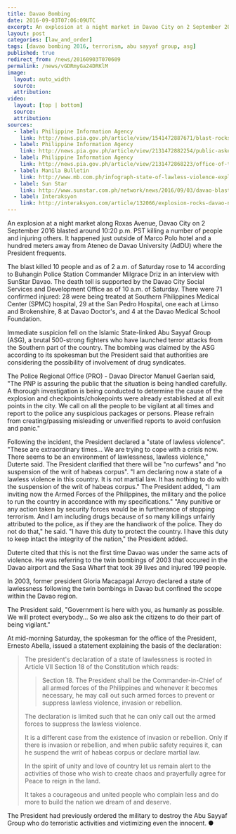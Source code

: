 ```yaml
---
title: Davao Bombing
date: 2016-09-03T07:06:09UTC
excerpt: An explosion at a night market in Davao City on 2 September 2016 around 10:20 p.m. that killed 14 and injured 67 was claimed by the terrorist group Abu Sayyaf but government is conducting a thorough investigation on the matter.
layout: post
categories: [law_and_order]
tags: [davao bombing 2016, terrorism, abu sayyaf group, asg]
published: true
redirect_from: /news/20160903T070609
permalink: /news/vGDRmyGa24DRKlM
image:
  layout: auto_width
  source: 
  attribution: 
video:
  layout: [top | bottom]
  source: 
  attribution: 
sources:
  - label: Philippine Information Agency
    link: http://news.pia.gov.ph/article/view/1541472887671/blast-rocks-crowded-night-market-14-dead
  - label: Philippine Information Agency
    link: http://news.pia.gov.ph/article/view/2131472882254/public-asked-to-stay-calm-be-vigilant
  - label: Philippine Information Agency
    link: http://news.pia.gov.ph/article/view/2131472868223/office-of-the-presidential-spokesperson-clarifies-the-declaration-of-state-of-lawlessness
  - label: Manila Bulletin
    link: http://www.mb.com.ph/infograph-state-of-lawless-violence-explained/
  - label: Sun Star
    link: http://www.sunstar.com.ph/network/news/2016/09/03/davao-blast-death-toll-rises-14-injured-67-495369
  - label: Interaksyon
    link: http://interaksyon.com/article/132066/explosion-rocks-davao-night-market-casualties-reported
---
```


An explosion at a night market along Roxas Avenue, Davao City on 2 September 2016 blasted around 10:20 p.m. PST killing a number of people and injuring others.
It happened just outside of Marco Polo hotel and a hundred meters away from Ateneo de Davao University (AdDU) where the President frequents.

The blast killed 10 people and as of 2 a.m. of Saturday rose to 14 according to Buhangin Police Station Commander Milgrace Driz in an interview with SunStar Davao.
The death toll is supported by the Davao City Social Services and Development Office as of 10 a.m. of Saturday.
There were 71 confirmed injured: 28 were being treated at Southern Philippines Medical Center (SPMC) hospital, 29 at the San Pedro Hospital, one each at Limso and Brokenshire, 8 at Davao Doctor's, and 4 at the Davao Medical School Foundation.

Immediate suspicion fell on the Islamic State-linked Abu Sayyaf Group (ASG), a brutal 500-strong fighters who have launched terror attacks from the Southern part of the country.
The bombing was claimed by the ASG according to its spokesman but the President said that authorities are considering the possibility of involvement of drug syndicates.

The Police Regional Office (PRO) - Davao Director Manuel Gaerlan said, "The PNP is assuring the public that the situation is being handled carefully. A thorough investigation is being conducted to determine the cause of the explosion and checkpoints/chokepoints were already established at all exit points in the city. We call on all the people to be vigilant at all times and report to the police any suspicious packages or persons. Please refrain from creating/passing misleading or unverified reports to avoid confusion and panic." 

Following the incident, the President declared a "state of lawless violence".
"These are extraordinary times... We are trying to cope with a crisis now. There seems to be an environment of lawlessness, lawless violence," Duterte said.
The President clarified that there will be "no curfews" and "no suspension of the writ of habeas corpus".
"I am declaring now a state of a lawless violence in this country. It is not martial law. It has nothing to do with the suspension of the writ of habeas corpus."
The President added, "I am inviting now the Armed Forces of the Philippines, the military and the police to run the country in accordance with my specifications."
"Any punitive or any action taken by security forces would be in furtherance of stopping terrorism. And I am including drugs because of so many killings unfairly attributed to the police, as if they are the handiwork of the police. They do not do that," he said.
"I have this duty to protect the country. I have this duty to keep intact the integrity of the nation," the President added.

Duterte cited that this is not the first time Davao was under the same acts of violence.
He was referring to the twin bombings of 2003 that occured in the Davao airport and the Sasa Wharf that took 39 lives and injured 199 people.

In 2003, former president Gloria Macapagal Arroyo declared a state of lawlessness following the twin bombings in Davao but confined the scope within the Davao region.

The President said, "Government is here with you, as humanly as possible. We will protect everybody... So we also ask the citizens to do their part of being vigilant."

At mid-morning Saturday, the spokesman for the office of the President, Ernesto Abella, issued a statement explaining the basis of the declaration:

> The president's declaration of a state of lawlessness is rooted in Article VII Section 18 of the Constitution which reads:
>
>> Section 18. The President shall be the Commander-in-Chief of all armed forces of the Philippines and whenever it becomes necessary, he may call out such armed forces to prevent or suppress lawless violence, invasion or rebellion.
>
> The declaration is limited such that he can only call out the armed forces to suppress the lawless violence.
>
> It is a different case from the existence of invasion or rebellion. Only if there is invasion or rebellion, and when public safety requires it, can he suspend the writ of habeas corpus or declare martial law.
> 
> In the spirit of unity and love of country let us remain alert to the activities of those who wish to create chaos and prayerfully agree for Peace to reign in the land.
>
> It takes a courageous and united people who complain less and do more to build the nation we dream of and deserve.

The President had previously ordered the military to destroy the Abu Sayyaf Group who do terroristic activities and victimizing even the innocent.
&#x25cf;


